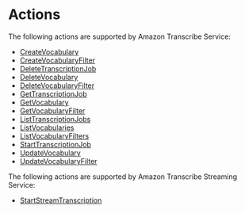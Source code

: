 # Actions<a name="API_Operations"></a>

The following actions are supported by Amazon Transcribe Service:
+  [CreateVocabulary](API_CreateVocabulary.md) 
+  [CreateVocabularyFilter](API_CreateVocabularyFilter.md) 
+  [DeleteTranscriptionJob](API_DeleteTranscriptionJob.md) 
+  [DeleteVocabulary](API_DeleteVocabulary.md) 
+  [DeleteVocabularyFilter](API_DeleteVocabularyFilter.md) 
+  [GetTranscriptionJob](API_GetTranscriptionJob.md) 
+  [GetVocabulary](API_GetVocabulary.md) 
+  [GetVocabularyFilter](API_GetVocabularyFilter.md) 
+  [ListTranscriptionJobs](API_ListTranscriptionJobs.md) 
+  [ListVocabularies](API_ListVocabularies.md) 
+  [ListVocabularyFilters](API_ListVocabularyFilters.md) 
+  [StartTranscriptionJob](API_StartTranscriptionJob.md) 
+  [UpdateVocabulary](API_UpdateVocabulary.md) 
+  [UpdateVocabularyFilter](API_UpdateVocabularyFilter.md) 

The following actions are supported by Amazon Transcribe Streaming Service:
+  [StartStreamTranscription](API_streaming_StartStreamTranscription.md) 
